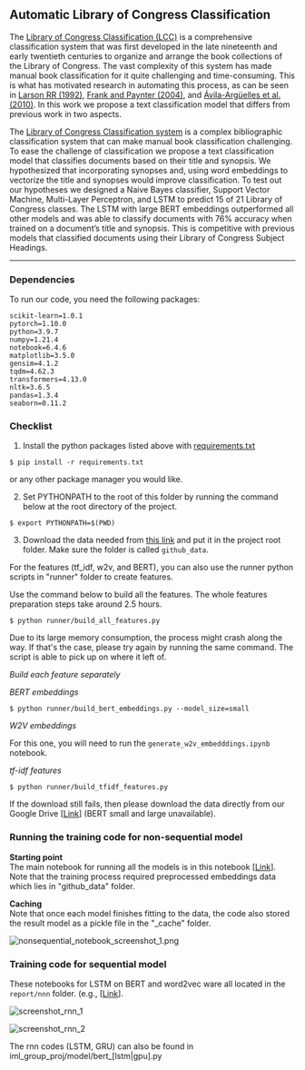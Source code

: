 ## Automatic Library of Congress Classification 

The [Library of Congress Classification (LCC)](https://www.loc.gov/catdir/cpso/lcco/) is a comprehensive classification system that was first developed in the late nineteenth and early twentieth centuries to organize and arrange the book collections of the Library of Congress. The vast complexity of this system has made manual book classification for it quite challenging and time-consuming. This is what has motivated research in automating this process, as can be seen in [Larson RR (1992)](https://asistdl.onlinelibrary.wiley.com/doi/abs/10.1002/(SICI)1097-4571(199203)43:2%3C130::AID-ASI3%3E3.0.CO;2-S?casa_token=n7OvACbIUskAAAAA:ipj3k3bbYhj5V9e7ZGjC8os77knWlKBUod9HVZTGESMIRw7YOjSAag1MIuGgaAEaceMYZo-w-GAgq5Q), [Frank and Paynter (2004)](https://asistdl.onlinelibrary.wiley.com/doi/abs/10.1002/asi.10360?casa_token=OKy2l5FTC2IAAAAA:ZoULqLLnllGC-4e5JtVS48yVvXDcZfDiyWSYO51p6mSOxG1SBs9C4shX3GWsbi6e38BRERajygmNVz0), and [Ávila-Argüelles et al. (2010)](http://informatica.si/index.php/informatica/article/viewFile/277/273). In this work we propose a text classification model that differs from previous work in two aspects.

The [Library of Congress Classification system](https://www.loc.gov/catdir/cpso/lcco/) is a complex bibliographic classification system that can make manual book classification challenging. To ease the challenge of classification we propose a text classification model that classifies documents based on their title and synopsis. We hypothesized that incorporating synopses and, using word embeddings to vectorize the title and synopses would improve classification. To test out our hypotheses we designed a Naive Bayes classifier, Support Vector Machine, Multi-Layer Perceptron, and LSTM to predict 15 of 21 Library of Congress classes. The LSTM with large BERT embeddings outperformed all other models and was able to classify documents with 76% accuracy when trained on a document’s title and synopsis. This is competitive with previous models that classified documents using their Library of Congress Subject Headings. 

---
### Dependencies
To run our code, you need the following packages:
```
scikit-learn=1.0.1
pytorch=1.10.0
python=3.9.7
numpy=1.21.4
notebook=6.4.6
matplotlib=3.5.0
gensim=4.1.2
tqdm=4.62.3
transformers=4.13.0
nltk=3.6.5
pandas=1.3.4
seaborn=0.11.2
```

### Checklist

1. Install the python packages listed above with [requirements.txt](https://github.com/ahmad-PH/iml_group_proj/blob/main/requirements.txt)

```
$ pip install -r requirements.txt
```
or any other package manager you would like.


2. Set PYTHONPATH to the root of this folder by running the command below at the root directory of the project.

```
$ export PYTHONPATH=$(PWD)
```

3. Download the data needed from [this link](https://drive.google.com/drive/folders/1B-XNvIdGZazLvDjnH2xWGUBfoe-Jt53B?usp=sharing) and put it in the project root folder. Make sure the folder is called `github_data`.

For the features (tf_idf, w2v, and BERT), you can also use the runner python scripts in "runner" folder to create features.

Use the command below to build all the features. The whole features preparation steps take around 2.5 hours.

```{shell}
$ python runner/build_all_features.py
```

Due to its large memory consumption, the process might crash along the way.
If that's the case, please try again by running the same command. The script is able to pick up on where it left of.

*Build each feature separately*

*BERT embeddings*

```{shell}
$ python runner/build_bert_embeddings.py --model_size=small  
```
*W2V embeddings*

For this one, you will need to run the `generate_w2v_embedddings.ipynb` notebook.

*tf-idf features*

```{shell}
$ python runner/build_tfidf_features.py
```

If the download still fails, then please download the data directly from our Google Drive [[Link](https://drive.google.com/drive/folders/1B-XNvIdGZazLvDjnH2xWGUBfoe-Jt53B?usp=sharing)] (BERT small and large unavailable).


### Running the training code for non-sequential model

**Starting point**  
The main notebook for running all the models is in this notebook [[Link](https://github.com/ahmad-PH/iml_group_proj/blob/main/report/Library%20of%20Congression%20Classification.ipynb)].  
Note that the training process required preprocessed embeddings data which lies in "github_data" folder. 

**Caching**  
Note that once each model finishes fitting to the data, the code also stored the result model as a pickle file in the "_cache" folder.

![nonsequential_notebook_screenshot_1.png](https://github.com/ahmad-PH/iml_group_proj/blob/main/public/nonsequential_notebook_screenshot_1.png?raw=true)


### Training code for sequential model

These notebooks for LSTM on BERT and word2vec ware all located in the `report/nnn` folder. (e.g., [[Link](https://github.com/ahmad-PH/iml_group_proj/blob/main/report/rnn/LibOfCongress_LSTM.ipynb)].


![screenshot_rnn_1](https://github.com/ahmad-PH/iml_group_proj/blob/main/public/rnn_notebook_screenshot_1.png?raw=true)

![screenshot_rnn_2](https://github.com/ahmad-PH/iml_group_proj/blob/main/public/rnn_notebook_screenshot_2.png?raw=true)


The rnn codes (LSTM, GRU) can also be found in iml_group_proj/model/bert_[lstm|gpu].py
